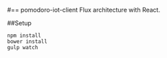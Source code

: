 #== pomodoro-iot-client
Flux architecture with React.

##Setup
```
npm install
bower install
gulp watch
```
